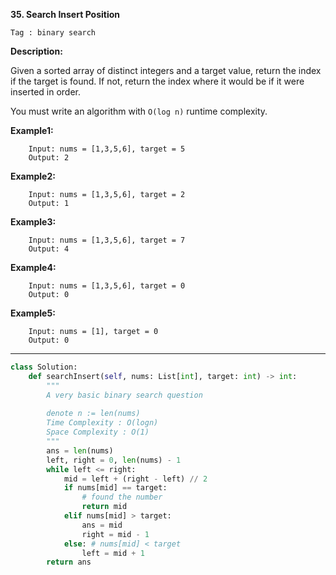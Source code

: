 **35. Search Insert Position**

```Tag : binary search```

**Description:**

Given a sorted array of distinct integers and a target value, return the index if the target is found. If not, return the index where it would be if it were inserted in order.

You must write an algorithm with ```O(log n)``` runtime complexity.

**Example1:**

		Input: nums = [1,3,5,6], target = 5
		Output: 2

**Example2:**

		Input: nums = [1,3,5,6], target = 2
		Output: 1

**Example3:**

		Input: nums = [1,3,5,6], target = 7
		Output: 4

**Example4:**

		Input: nums = [1,3,5,6], target = 0
		Output: 0

**Example5:**

		Input: nums = [1], target = 0
		Output: 0

-----------

```python
class Solution:
    def searchInsert(self, nums: List[int], target: int) -> int:
        """
        A very basic binary search question
        
        denote n := len(nums)
        Time Complexity : O(logn)
        Space Complexity : O(1)
        """
        ans = len(nums)
        left, right = 0, len(nums) - 1
        while left <= right:
            mid = left + (right - left) // 2
            if nums[mid] == target:
                # found the number
                return mid
            elif nums[mid] > target:
                ans = mid
                right = mid - 1
            else: # nums[mid] < target
                left = mid + 1
        return ans
```